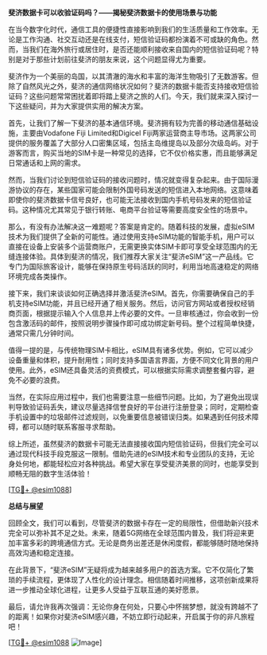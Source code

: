 **斐济数据卡可以收验证码吗？——揭秘斐济数据卡的使用场景与功能**

在当今数字化时代，通信工具的便捷性直接影响到我们的生活质量和工作效率。无论是工作沟通、社交互动还是在线支付，短信验证码都扮演着不可或缺的角色。然而，当我们在海外旅行或居住时，是否还能顺利接收来自国内的短信验证码呢？特别是对于那些计划前往斐济的朋友来说，这个问题显得尤为重要。

斐济作为一个美丽的岛国，以其清澈的海水和丰富的海洋生物吸引了无数游客。但除了自然风光之外，斐济的通信网络状况如何？斐济的数据卡能否支持接收短信验证码？这些问题常常困扰着即将踏上斐济之旅的人们。今天，我们就来深入探讨一下这些疑问，并为大家提供实用的解决方案。

首先，让我们了解一下斐济的基本通信环境。斐济拥有较为完善的移动通信基础设施，主要由Vodafone Fiji Limited和Digicel Fiji两家运营商主导市场。这两家公司提供的服务覆盖了大部分人口密集区域，包括主岛维提岛以及部分次级岛屿。对于游客而言，购买当地的SIM卡是一种常见的选择，它不仅价格实惠，而且能够满足日常通话和上网的需求。

然而，当我们讨论到短信验证码的接收问题时，情况就变得复杂起来。由于国际漫游协议的存在，某些国家可能会限制外国号码发送的短信进入本地网络。这意味着即使你的斐济数据卡信号良好，也可能无法接收到国内手机号码发来的短信验证码。这种情况尤其常见于银行转账、电商平台验证等需要高度安全性的场景中。

那么，有没有办法解决这一难题呢？答案是肯定的。随着科技的发展，虚拟eSIM技术为我们提供了全新的可能性。通过使用支持eSIM功能的智能手机，用户可以直接在设备上安装多个运营商账户，无需更换实体SIM卡即可享受全球范围内的无缝连接体验。具体到斐济的情况，我们推荐大家关注“斐济eSIM”这一产品线。它专门为国际旅客设计，能够在保持原生号码活跃的同时，利用当地高速稳定的网络环境完成各类操作。

接下来，我们来谈谈如何正确选择并激活斐济eSIM。首先，你需要确保自己的手机支持eSIM功能，并且已经开通了相关服务。然后，访问官方网站或者授权经销商页面，根据提示输入个人信息并上传必要的文件。一旦审核通过，你会收到一份包含激活码的邮件，按照说明步骤操作即可成功绑定新号码。整个过程简单快捷，通常只需几分钟时间。

值得一提的是，与传统物理SIM卡相比，eSIM具有诸多优势。例如，它可以减少设备重量和体积，提升耐用性；同时支持多国语言界面，方便不同文化背景的用户使用。此外，eSIM还具备灵活的资费模式，可以根据实际需求调整套餐内容，避免不必要的浪费。

当然，在实际应用过程中，我们也需要注意一些细节问题。比如，为了避免出现误判导致验证码丢失，建议尽量选择信誉良好的平台进行注册登录；同时，定期检查手机设置中的垃圾邮件过滤规则，以免重要信息被错误归类。如果遇到任何技术障碍，都可以随时联系客服寻求帮助。

综上所述，虽然斐济的数据卡可能无法直接接收国内短信验证码，但我们完全可以通过现代科技手段克服这一限制。借助先进的eSIM技术和专业团队的支持，无论身处何地，都能轻松应对各种挑战。希望大家在享受斐济美景的同时，也能享受到顺畅无阻的数字生活体验！

[[TG💪+ @esim1088](https://t.me/s/esim1088)]

**总结与展望**

回顾全文，我们可以看到，尽管斐济的数据卡存在一定的局限性，但借助新兴技术完全可以弥补其不足之处。未来，随着5G网络在全球范围内普及，我们将迎来更加丰富多彩的跨境通信方式。无论是商务出差还是休闲度假，都能够随时随地保持高效沟通和稳定连接。

在此背景下，“斐济eSIM”无疑将成为越来越多用户的首选方案。它不仅简化了繁琐的手续流程，更体现了人性化的设计理念。相信随着时间推移，这项创新成果将进一步推动全球化进程，让更多人受益于互联互通的美好愿景。

最后，请允许我再次强调：无论你身在何处，只要心中怀揣梦想，就没有跨越不了的距离！如果你对斐济eSIM感兴趣，不妨立即行动起来，开启属于你的非凡旅程吧！

[[TG💪+ @esim1088](https://t.me/s/esim1088) ![Image](https://i.postimg.cc/4NQfJmqS/Snipaste-2025-05-13-00-14-12.png)]